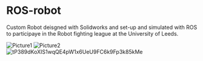 # ROS-robot
Custom Robot deisgned with Solidworks and set-up and simulated with ROS to participaye in the Robot fighting league at the University of Leeds.

![Picture1](https://user-images.githubusercontent.com/66371106/233323498-effb1e42-e392-4843-9c8a-39e7c93d0ef1.png)
![Picture2](https://user-images.githubusercontent.com/66371106/233323509-6eb5e23e-3fa8-4989-9dec-0c195292241b.png)
![tP389dKoXIS1wqQE4pW1x6UeU9FC6k9Fp3k85kMe](https://user-images.githubusercontent.com/66371106/233323749-e31494ff-93a4-42fb-8f58-470f6722e8fe.jpg)
